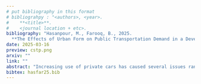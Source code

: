 ```yaml
---
# put bibliography in this format
# bibliograhpy : "<authors>, <year>.
#    **<title>**.
#    <journal location + etc>.
bibliography: "Hasanpour, M., Farooq, B., 2025.
  **The Effects of Urban Form on Public Transportation Demand in a Developing City**. Case Studies on Transport Policy." # surround Title with **<title>**
date: 2025-03-16
preview: cstp.png
arxiv: ""
link: ""
abstract: "Increasing use of private cars has caused several issues ranging from traffic congestion to air pollution. Although various studies confirmed the significant impact of urban form on public transportation demand, these studies are mainly limited to Global North or China. This study aims to address this gap and capture the nonlinear contributions of various elements of urban form in choosing public transportation mode in one of the developing countries considering spatial heterogeneity. For this purpose, by reading the previous studies, potentially effective elements of urban form were identified. Using data from a city in Iran, Middle East, random forest regression was developed as a powerful machine-learning method based on recent advances in related data-driven techniques. The proposed model achieved proper goodness of fit but, more importantly, allowed us to compare the impact of urban form on public transportation demand worldwide based on a game theoretic interpretability technique. We found that the directions of associations for most variables aligned with other studies in other parts of the world. However, there were several main variables whose directions of association differed at the origin and the destination, such as distance from the city center; moreover, some variables’ direction of association was opposite that of other studies, like distance to education land-use. Therefore, the effect of each variable on public transportation demand must be assessed on a case-by-case basis and based on origin-destination."
bibtex: hasfar25.bib
---
```

